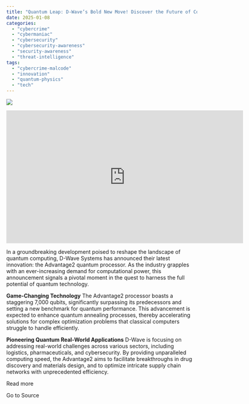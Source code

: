 ```yaml
---
title: "Quantum Leap: D-Wave’s Bold New Move! Discover the Future of Computing"
date: 2025-01-08
categories: 
  - "cybercrime"
  - "cybermaniac"
  - "cybersecurity"
  - "cybersecurity-awareness"
  - "security-awareness"
  - "threat-intelligence"
tags: 
  - "cybercrime-malcode"
  - "innovation"
  - "quantum-physics"
  - "tech"
---
```


![](https://lifeboat.com/blog.images/quantum-leap-d-waves-bold-new-move-discover-the-future-of-computing2.jpg)

<iframe title="The Firm of Girdlestone by Arthur Conan Doyle 🕵‍♂💎 | A Gripping Tale of Mystery and Adventure" width="625" height="351" src="https://www.youtube.com/embed/zH-Gz0djPg8?feature=oembed" frameborder="0" allow="accelerometer; autoplay; clipboard-write; encrypted-media; gyroscope; picture-in-picture; web-share" referrerpolicy="strict-origin-when-cross-origin" allowfullscreen></iframe>

In a groundbreaking development poised to reshape the landscape of quantum computing, D-Wave Systems has announced their latest innovation: the Advantage2 quantum processor. As the industry grapples with an ever-increasing demand for computational power, this announcement signals a pivotal moment in the quest to harness the full potential of quantum technology.

**Game-Changing Technology** The Advantage2 processor boasts a staggering 7,000 qubits, significantly surpassing its predecessors and setting a new benchmark for quantum performance. This advancement is expected to enhance quantum annealing processes, thereby accelerating solutions for complex optimization problems that classical computers struggle to handle efficiently.

**Pioneering Quantum Real-World Applications** D-Wave is focusing on addressing real-world challenges across various sectors, including logistics, pharmaceuticals, and cybersecurity. By providing unparalleled computing speed, the Advantage2 aims to facilitate breakthroughs in drug discovery and materials design, and to optimize intricate supply chain networks with unprecedented efficiency.

Read more

Go to Source
